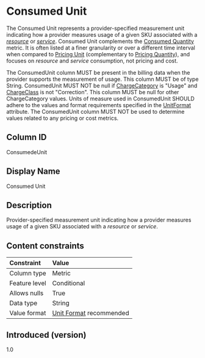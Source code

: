 # Consumed Unit

The Consumed Unit represents a provider-specified measurement unit indicating how a provider measures usage of a given SKU associated with a [*resource*](#glossary:resource) or [*service*](#glossary:service). Consumed Unit complements the [Consumed Quantity](#consumedquantity) metric. It is often listed at a finer granularity or over a different time interval when compared to [Pricing Unit](#pricingunit) (complementary to [Pricing Quantity](#pricingquantity)), and focuses on *resource* and *service* consumption, not pricing and cost.

The ConsumedUnit column MUST be present in the billing data when the provider supports the measurement of usage. This column MUST be of type String. ConsumedUnit MUST NOT be null if [ChargeCategory](#chargecategory) is "Usage" and [ChargeClass](#chargeclass) is not "Correction". This column MUST be null for other ChargeCategory values. Units of measure used in ConsumedUnit SHOULD adhere to the values and format requirements specified in the [UnitFormat](#unitformat) attribute. The ConsumedUnit column MUST NOT be used to determine values related to any pricing or cost metrics.

## Column ID

ConsumedeUnit

## Display Name

Consumed Unit

## Description

Provider-specified measurement unit indicating how a provider measures usage of a given SKU associated with a *resource* or *service*.

## Content constraints

|    Constraint   |      Value      |
|:----------------|:----------------|
| Column type     | Metric          |
| Feature level   | Conditional     |
| Allows nulls    | True            |
| Data type       | String          |
| Value format    | [Unit Format](#unitformat) recommended |

## Introduced (version)

1.0
